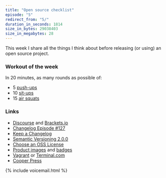 ```yaml
---
title: "Open source checklist"
episode: "5"
redirect_from: "5/"
duration_in_seconds: 1814
size_in_bytes: 29038403
size_in_megabytes: 28
---
```


This week I share all the things I think about before releasing (or using) an open source project.

### Workout of the week

In 20 minutes, as many rounds as possible of:

- 5 [push-ups](https://www.youtube.com/watch?v=M1IfJmVjKW0)
- 10 [sit-ups](https://www.youtube.com/watch?v=BfqRSCgXiVw)
- 15 [air squats](https://www.youtube.com/watch?v=a_fb6Kz7FQg)

### Links

- [Discourse](https://github.com/discourse/discourse) and [Brackets.io](http://brackets.io/contribute.html)
- [Changelog Episode #127](http://thechangelog.com/127)
- [Keep a Changelog](http://keepachangelog.com)
- [Semantic Versioning 2.0.0](http://semver.org)
- [Choose an OSS License](http://choosealicense.com)
- [Product images](https://placeit.net) and [badges](http://shields.io)
- [Vagrant](https://www.vagrantup.com) or [Terminal.com](http://www.terminal.com)
- [Cooper Press](https://cooperpress.com)

{% include voicemail.html %}
